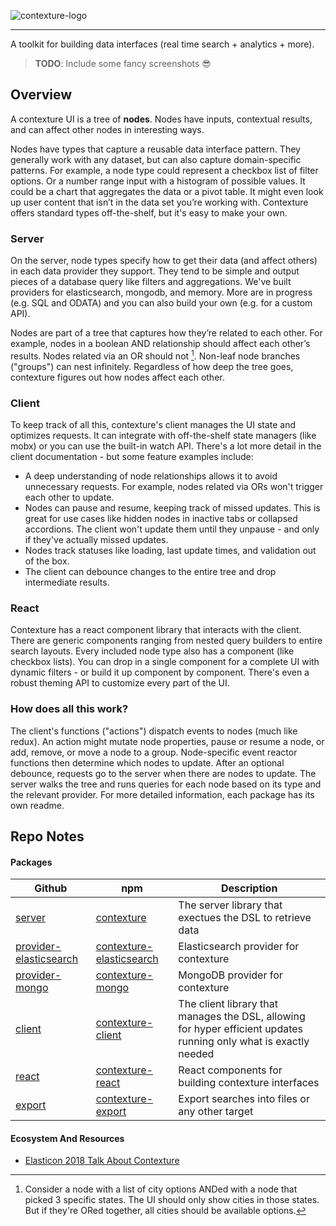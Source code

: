 ![contexture-logo](https://github.com/smartprocure/contexture/assets/1043503/f87a7303-0668-48d0-ac37-f384670b5d2a)

---


A toolkit for building data interfaces (real time search + analytics + more).

> **TODO**: Include some fancy screenshots 😎

## Overview

A contexture UI is a tree of **nodes**. Nodes have inputs, contextual results, and can affect other nodes in interesting ways.

Nodes have types that capture a reusable data interface pattern. They generally work with any dataset, but can also capture domain-specific patterns. For example, a node type could represent a checkbox list of filter options. Or a number range input with a histogram of possible values. It could be a chart that aggregates the data or a pivot table. It might even look up user content that isn’t in the data set you’re working with. Contexture offers standard types off-the-shelf, but it's easy to make your own.

### Server

On the server, node types specify how to get their data (and affect others) in each data provider they support. They tend to be simple and output pieces of a database query like filters and aggregations. We've built providers for elasticsearch, mongodb, and memory. More are in progress (e.g. SQL and ODATA) and you can also build your own (e.g. for a custom API).

Nodes are part of a tree that captures how they’re related to each other. For example, nodes in a boolean AND relationship should affect each other’s results. Nodes related via an OR should not [^bool-example]. Non-leaf node branches ("groups") can nest infinitely. Regardless of how deep the tree goes, contexture figures out how nodes affect each other.

[^bool-example]: Consider a node with a list of city options ANDed with a node that picked 3 specific states. The UI should only show cities in those states. But if they're ORed together, all cities should be available options.

### Client

To keep track of all this, contexture's client manages the UI state and optimizes requests. It can integrate with off-the-shelf state managers (like mobx) or you can use the built-in watch API. There's a lot more detail in the client documentation - but some feature examples include:

- A deep understanding of node relationships allows it to avoid unnecessary requests. For example, nodes related via ORs won't trigger each other to update.
- Nodes can pause and resume, keeping track of missed updates. This is great for use cases like hidden nodes in inactive tabs or collapsed accordions. The client won't update them until they unpause - and only if they've actually missed updates.
- Nodes track statuses like loading, last update times, and validation out of the box.
- The client can debounce changes to the entire tree and drop intermediate results.

### React

Contexture has a react component library that interacts with the client. There are generic components ranging from nested query builders to entire search layouts. Every included node type also has a component (like checkbox lists). You can drop in a single component for a complete UI with dynamic filters - or build it up component by component. There's even a robust theming API to customize every part of the UI.

### How does all this work?

The client's functions ("actions") dispatch events to nodes (much like redux). An action might mutate node properties, pause or resume a node, or add, remove, or move a node to a group. Node-specific event reactor functions then determine which nodes to update. After an optional debounce, requests go to the server when there are nodes to update. The server walks the tree and runs queries for each node based on its type and the relevant provider. For more detailed information, each package has its own readme.

## Repo Notes

#### Packages

| Github                                                      | npm                                                                                | Description                                                                                                       |
| ----------------------------------------------------------- | ---------------------------------------------------------------------------------- | ----------------------------------------------------------------------------------------------------------------- |
| [server](./packages/server)                                 | [contexture](https://www.npmjs.com/package/contexture-elasticsearch)               | The server library that exectues the DSL to retrieve data                                                         |
| [provider-elasticsearch](./packages/provider-elasticsearch) | [contexture-elasticsearch](https://www.npmjs.com/package/contexture-elasticsearch) | Elasticsearch provider for contexture                                                                             |
| [provider-mongo](./packages/provider-mongo)                 | [contexture-mongo](https://www.npmjs.com/package/contexture-mongo)                 | MongoDB provider for contexture                                                                                   |
| [client](./packages/client)                                 | [contexture-client](https://www.npmjs.com/package/contexture-client)               | The client library that manages the DSL, allowing for hyper efficient updates running only what is exactly needed |
| [react](./packages/react)                                   | [contexture-react](https://www.npmjs.com/package/contexture-react)                 | React components for building contexture interfaces                                                               |
| [export](./packages/export)                                 | [contexture-export](https://www.npmjs.com/package/contexture-export)               | Export searches into files or any other target                                                                    |

#### Ecosystem And Resources

- [Elasticon 2018 Talk About Contexture](http://github.com/smartprocure/contexture-ec18-talk)
